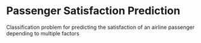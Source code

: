 # Passenger Satisfaction Prediction
Classification problem for predicting the satisfaction of an airline passenger depending to multiple factors

